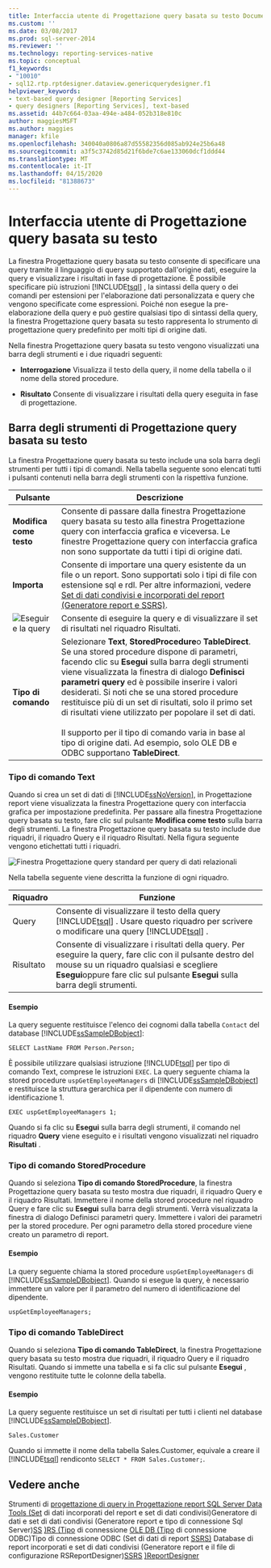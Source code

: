 ```yaml
---
title: Interfaccia utente di Progettazione query basata su testo Documenti Microsoft
ms.custom: ''
ms.date: 03/08/2017
ms.prod: sql-server-2014
ms.reviewer: ''
ms.technology: reporting-services-native
ms.topic: conceptual
f1_keywords:
- "10010"
- sql12.rtp.rptdesigner.dataview.genericquerydesigner.f1
helpviewer_keywords:
- text-based query designer [Reporting Services]
- query designers [Reporting Services], text-based
ms.assetid: 44b7c664-03aa-494e-a484-052b318e810c
author: maggiesMSFT
ms.author: maggies
manager: kfile
ms.openlocfilehash: 340040a0806a87d55582356d085ab924e25b6a48
ms.sourcegitcommit: a3f5c3742d85d21f6bde7c6ae133060dcf1ddd44
ms.translationtype: MT
ms.contentlocale: it-IT
ms.lasthandoff: 04/15/2020
ms.locfileid: "81388673"
---
```

# <a name="text-based-query-designer-user-interface"></a>Interfaccia utente di Progettazione query basata su testo
  La finestra Progettazione query basata su testo consente di specificare una query tramite il linguaggio di query supportato dall'origine dati, eseguire la query e visualizzare i risultati in fase di progettazione. È possibile specificare più istruzioni [!INCLUDE[tsql](../includes/tsql-md.md)] , la sintassi della query o dei comandi per estensioni per l'elaborazione dati personalizzata e query che vengono specificate come espressioni. Poiché non esegue la pre-elaborazione della query e può gestire qualsiasi tipo di sintassi della query, la finestra Progettazione query basata su testo rappresenta lo strumento di progettazione query predefinito per molti tipi di origine dati.

 Nella finestra Progettazione query basata su testo vengono visualizzati una barra degli strumenti e i due riquadri seguenti:

-   **Interrogazione** Visualizza il testo della query, il nome della tabella o il nome della stored procedure.

-   **Risultato** Consente di visualizzare i risultati della query eseguita in fase di progettazione.

## <a name="text-based-query-designer-toolbar"></a>Barra degli strumenti di Progettazione query basata su testo
 La finestra Progettazione query basata su testo include una sola barra degli strumenti per tutti i tipi di comandi. Nella tabella seguente sono elencati tutti i pulsanti contenuti nella barra degli strumenti con la rispettiva funzione.

|Pulsante|Descrizione|
|------------|-----------------|
|**Modifica come testo**|Consente di passare dalla finestra Progettazione query basata su testo alla finestra Progettazione query con interfaccia grafica e viceversa. Le finestre Progettazione query con interfaccia grafica non sono supportate da tutti i tipi di origine dati.|
|**Importa**|Consente di importare una query esistente da un file o un report. Sono supportati solo i tipi di file con estensione sql e rdl. Per altre informazioni, vedere [Set di dati condivisi e incorporati del report &#40;Generatore report e SSRS&#41;](report-data/report-embedded-datasets-and-shared-datasets-report-builder-and-ssrs.md).|
|![Eseguire la query](../analysis-services/media/rsqdicon-run.gif "Eseguire la query")|Consente di eseguire la query e di visualizzare il set di risultati nel riquadro Risultati.|
|**Tipo di comando**|Selezionare **Text**, **StoredProcedure**o **TableDirect**. Se una stored procedure dispone di parametri, facendo clic su **Esegui** sulla barra degli strumenti viene visualizzata la finestra di dialogo **Definisci parametri query** ed è possibile inserire i valori desiderati. Si noti che se una stored procedure restituisce più di un set di risultati, solo il primo set di risultati viene utilizzato per popolare il set di dati.<br /><br /> Il supporto per il tipo di comando varia in base al tipo di origine dati. Ad esempio, solo OLE DB e ODBC supportano **TableDirect**.|

### <a name="command-type-text"></a>Tipo di comando Text
 Quando si crea un set di dati di [!INCLUDE[ssNoVersion](../includes/ssnoversion-md.md)], in Progettazione report viene visualizzata la finestra Progettazione query con interfaccia grafica per impostazione predefinita. Per passare alla finestra Progettazione query basata su testo, fare clic sul pulsante **Modifica come testo** sulla barra degli strumenti. La finestra Progettazione query basata su testo include due riquadri, il riquadro Query e il riquadro Risultati. Nella figura seguente vengono etichettati tutti i riquadri.

 ![Finestra Progettazione query standard per query di dati relazionali](../analysis-services/media/rsqd-dsaw-sql-generic.gif "Finestra Progettazione query standard per query di dati relazionali")

 Nella tabella seguente viene descritta la funzione di ogni riquadro.

|Riquadro|Funzione|
|----------|--------------|
|Query|Consente di visualizzare il testo della query [!INCLUDE[tsql](../includes/tsql-md.md)] . Usare questo riquadro per scrivere o modificare una query [!INCLUDE[tsql](../includes/tsql-md.md)] .|
|Risultato|Consente di visualizzare i risultati della query. Per eseguire la query, fare clic con il pulsante destro del mouse su un riquadro qualsiasi e scegliere **Esegui**oppure fare clic sul pulsante **Esegui** sulla barra degli strumenti.|

#### <a name="example"></a>Esempio
 La query seguente restituisce l'elenco dei cognomi dalla tabella `Contact` del database [!INCLUDE[ssSampleDBobject](../includes/sssampledbobject-md.md)]:

```
SELECT LastName FROM Person.Person;
```

 È possibile utilizzare qualsiasi istruzione [!INCLUDE[tsql](../includes/tsql-md.md)] per tipo di comando Text, comprese le istruzioni `EXEC`. La query seguente chiama la stored procedure `uspGetEmployeeManagers` di [!INCLUDE[ssSampleDBobject](../includes/sssampledbobject-md.md)] e restituisce la struttura gerarchica per il dipendente con numero di identificazione 1.

```
EXEC uspGetEmployeeManagers 1;
```

 Quando si fa clic su **Esegui** sulla barra degli strumenti, il comando nel riquadro **Query** viene eseguito e i risultati vengono visualizzati nel riquadro **Risultati** .

### <a name="command-type-storedprocedure"></a>Tipo di comando StoredProcedure
 Quando si seleziona **Tipo di comando StoredProcedure**, la finestra Progettazione query basata su testo mostra due riquadri, il riquadro Query e il riquadro Risultati. Immettere il nome della stored procedure nel riquadro Query e fare clic su **Esegui** sulla barra degli strumenti. Verrà visualizzata la finestra di dialogo Definisci parametri query. Immettere i valori dei parametri per la stored procedure. Per ogni parametro della stored procedure viene creato un parametro di report.

#### <a name="example"></a>Esempio
 La query seguente chiama la stored procedure `uspGetEmployeeManagers` di [!INCLUDE[ssSampleDBobject](../includes/sssampledbobject-md.md)]. Quando si esegue la query, è necessario immettere un valore per il parametro del numero di identificazione del dipendente.

```
uspGetEmployeeManagers;
```

### <a name="command-type-tabledirect"></a>Tipo di comando TableDirect
 Quando si seleziona **Tipo di comando TableDirect**, la finestra Progettazione query basata su testo mostra due riquadri, il riquadro Query e il riquadro Risultati. Quando si immette una tabella e si fa clic sul pulsante **Esegui** , vengono restituite tutte le colonne della tabella.

#### <a name="example"></a>Esempio
 La query seguente restituisce un set di risultati per tutti i clienti nel database [!INCLUDE[ssSampleDBobject](../includes/sssampledbobject-md.md)].

 `Sales.Customer`

 Quando si immette il nome della tabella Sales.Customer, equivale a creare il [!INCLUDE[tsql](../includes/tsql-md.md)] rendiconto `SELECT * FROM Sales.Customer;`.

## <a name="see-also"></a>Vedere anche
 Strumenti di [progettazione di query in Progettazione report SQL Server Data Tools &#40;Set](report-data/query-design-tools-ssrs.md) di dati incorporati del report e set di dati condivisi&#41;Generatore di dati e set di dati condivisi &#40;Generatore report e tipo di connessione Sql Server&#41;[SS](report-data/report-embedded-datasets-and-shared-datasets-report-builder-and-ssrs.md) [&#41;RS &#40;Tipo](report-data/sql-server-connection-type-ssrs.md) di connessione [OLE DB &#40;Tipo](report-data/ole-db-connection-type-ssrs.md) di connessione ODBC&#41;Tipo di connessione ODBC &#40;Set di dati di report [SSRS&#41;](report-data/odbc-connection-type-ssrs.md) Database di report incorporati e set di dati condivisi &#40;Generatore report e il file di configurazione RSReportDesigner&#41;[SSRS](report-data/report-embedded-datasets-and-shared-datasets-report-builder-and-ssrs.md) [&#41;ReportDesigner](report-server/rsreportdesigner-configuration-file.md)


